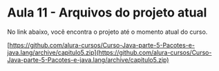 # Aula 11 - Arquivos do projeto atual

No link abaixo, você encontra o projeto até o momento atual do curso.

[https://github.com/alura-cursos/Curso-Java-parte-5-Pacotes-e-java.lang/archive/capitulo5.zip](https://github.com/alura-cursos/Curso-Java-parte-5-Pacotes-e-java.lang/archive/capitulo5.zip)